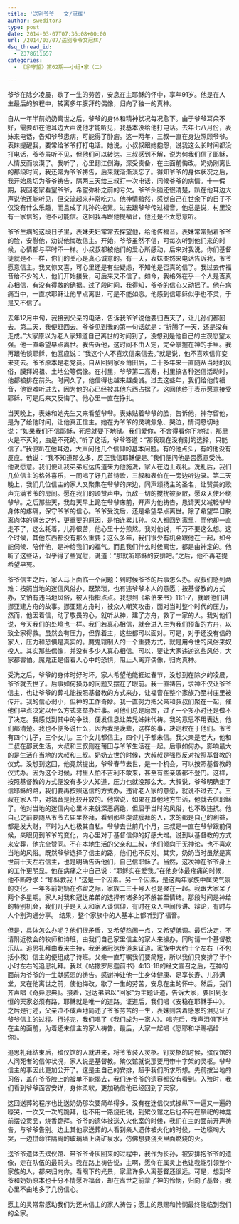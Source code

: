 ```yaml
---
title: '送别爷爷   文/冠辉'
author: sweditor3
type: post
date: 2014-03-07T07:36:08+00:00
url: /2014/03/07/送别爷爷文冠辉/
dsq_thread_id:
  - 2378611657
categories:
  - 《＠守望》第62期——小组•家（二）

---
```

爷爷在除夕凌晨，歇了一生的劳苦，安息在主耶稣的怀中，享年91岁。他是在人生最后的旅程中，转离多年膜拜的偶像，归向了独一的真神。

自从一年半前奶奶离世之后，爷爷的身体和精神状况每况愈下。由于爷爷耳朵不好，需要趴在他耳边大声说他才能听见，我基本没给他打电话。去年七八月份，表妹来电话，告知爷爷患病，可能得了肿瘤。这一两年，三叔一直在身边照顾爷爷。表妹提醒我，要常给爷爷打打电话。她说，小叔叔跟她抱怨，说我这么长时间都没打电话，爷爷虽听不见，但他们可以转达。三叔感到不解，说为何我们信了耶稣，人情反而淡漠了。我听了，心里翻江倒海，深受责备，在主面前悔改。奶奶刚离世的那段时间，我还常为爷爷祷告，后来就渐渐淡忘了。得知爷爷的身体状况之后，我开始恳切为爷爷祷告，隔两三天给三叔打一次电话，问候爷爷的病情。十一假期，我回老家看望爷爷，希望弥补之前的亏欠。爷爷头脑还很清楚，趴在他耳边大声说他还能听见，但交流起来非常吃力。他神情黯然，感觉自己在世余下的日子不仅没有什么乐趣，而且成了儿孙的拖累。过去跟爷爷传过福音，他总是说，村里没有一家信的，他不可能信。这回我再跟他提福音，他还是不太愿意听。

爷爷生病的这段日子里，表妹夫妇常常去探望他，给他传福音。表妹常常贴着爷爷的脸，安慰他，劝说他悔改信主。开始，爷爷虽然不信，可每次听到他们来的时候，心情都与平时不一样。小叔叔都被他们的爱心所感动，后来对我说，你们基督徒就是不一样，你们的关心是真心诚意的。有一天，表妹突然来电话告诉我，爷爷愿意信主。我又惊又喜，可心里还是有些疑虑，不知他是否真的信了。我过去传福音给不少的人，他们开始接受，可后来又不信了。如今，我格外在乎一个人是否真心相信，有没有得救的确据。过了段时间，我得知，爷爷的信心又动摇了。他在病痛当中，一直求耶稣让他早点离世，可是不能如愿。他感到信耶稣似乎也不灵，于是又不信了。
  
去年12月中旬，我接到父亲的电话，告诉我爷爷说他要归西天了，让儿孙们都回去。第二天，我便赶回去。爷爷见到我的第一句话就是：“折腾了一天，还是没有走成。”大家原以为老人家知道自己离世的时间到了，没想到是他自己的主观愿望太强。他一直希望早点离世。我告诉他，这时间不由人定，完全掌握在神的手里。我再跟他谈耶稣，他回应说：“我这个人不喜欢信来信去。”就是说，他不喜欢信仰变来变去。爷爷原本是老党员。自从回到家乡莆田后，二十多年来一直随从当地的风俗，膜拜妈祖、土地公等偶像。在村里，爷爷第二高寿，村里搞各种迷信活动时，他都被排在前头。时间久了，他信得也越来越虔诚。过去这些年，我们给他传福音，他很难听进去，因为他的心已经被其他东西占据了。这回他终于表示愿意接受耶稣，可是后来又反悔了。他心里一直在挣扎。

当天晚上，表妹和她先生又来看望爷爷。表妹贴着爷爷的脸，告诉他，神存留他，是为了给他时间，让他真正信主。她在为爷爷的灵魂焦急、哭泣，情词恳切地说：“如果我们不信耶稣，死后就要下地狱。我们爱你，不舍得看你下地狱，那里火是不灭的，虫是不死的。”听了这话，爷爷答道：“那我现在没有别的选择，只能信了。”我便趴在他耳边，大声问他几个信仰的基本问题。有的他点头，有的他没有反应。他说：“我不知道那么多，反正我信耶稣便是。”我们便问他是否愿意受洗。他说愿意。我们便让我弟弟冠达传道来为他施洗，家人在边上观礼。洗礼后，我们几位信主的格外喜乐，一同唱了好几首诗歌，三叔和表伯在一旁边听边录。第二天晚上，我们几位信主的家人又聚集在爷爷的床边，同声颂扬主的圣名，让赞美的歌声充满爷爷的房间。愿在我们的颂赞声中，仇敌一切的搅扰被驱散，愿众天使环绕爷爷。之后那些天，我每天早上跪在爷爷床前，开声为他祷告，恳请天父减轻爷爷身体的疼痛，保守爷爷的信心。爷爷受洗后，还是希望早点离世。除了希望早日脱离肉体的痛苦之外，更重要的原因，是怕连累儿孙。众人都回到家里，而他却一直走不了，这么耗着，儿孙很苦，他心里十分煎熬。我对他说，千万不要这么想。这个时候，其他东西都没有那么重要；这么多年，我们很少有机会跟他在一起，如今能伺候、陪伴他，是神给我们的福气。而且我们什么时候离世，都是由神定的。他听了这些话，似乎得了些宽慰，说道：“那就听耶稣的安排吧。”之后，他不再老提希望早死。

爷爷信主之后，家人马上面临一个问题：到时候爷爷的后事怎么办。叔叔们感到两难：按照当地的迷信风俗办，既繁琐，也有违爷爷本人的意愿；按基督教的方式办，又怕有违当地风俗，被人指指点点。我想到《希伯来书》11:1-7，就跟他们讲挪亚建方舟的故事。挪亚建方舟时，被众人嘲笑攻击，面对当时整个时代的压力，然而，他因着信，动了敬畏的心，就听从神，建了方舟，救了一家的人。我对他们说，今天我们的处境也一样。我们若真心相信，就会进入主为我们预备的方舟，以致全家得救。虽然会有压力，但靠着主，这些都可以面对。可是，对于还没有信的家人，压力和恐惧是真实的。魔鬼辖制人的一个重要方式，就是用今世的风俗来奴役人。其实那些偶像，并没有多少人真心相信。可以，要让大家违逆这些风俗，大家都害怕。魔鬼正是借着人心中的恐惧，阻止人离弃偶像，归向真神。
  
受洗之后，爷爷的身体时好时坏。家人希望他能捱过春节，没想到在除夕的凌晨，爷爷就去世了。后事如何操办的问题又摆在了眼前。我一直祷告，求神不仅让爷爷信主，也让爷爷的葬礼能按照基督教的方式来办，让福音在整个家族乃至村庄里被传开。我的信心弱小，但神的工作奇妙。我一直努力把父亲和叔叔们聚在一起，催他们早点决定以什么方式来举办后事。可他们总是磨蹭，过了一个多小时还是做不了决定。我感觉到其中的争战，便发信息让弟兄姊妹代祷。我的意思不用表达，他们都清楚。我也不便多说什么，因为我是晚辈，这样的事，决定权在于他们。爷爷有四个儿子，三个女儿。三个女儿都信主，四个儿子都未信。我父亲是老大，他和二叔在邵武生活，大叔和三叔则在莆田与爷爷生活在一起。后事如何办，影响最大的是生活在当地的大叔和三叔。奶奶去世的时候，大叔叔是强烈反对按照基督教的仪式。没想到这回，他竟然提出，爷爷春节去世，是一个机会，可以按照基督教的仪式办。因为这个时候，村里人怕不吉利不敢来，甚至有些亲戚都不登门。这样，按照基督教的方式便没有多少人知道，压力也就没那么大。大叔说，爷爷明确走了信耶稣的路，我们要再按照迷信的方式办，违背老人家的意愿，就说不过去了。三叔在家人中，对福音是比较开放的。他常说，如果在其他地方生活，他就去信耶稣了。他对当地的迷信内心里本来就深恶痛绝，但屈于当时的风俗，也不敢违抗。他自己之前要随从爷爷去庙里祭拜，看到那些虔诚膜拜的人，求的都是自己的利益，都是发大财，平时为人也极其自私。爷爷去世前几个月，三叔是一直在爷爷跟前伺候，亲眼见到爷爷的变化，内心里对于基督信仰的好感大增。说到以基督教的方式来安葬，他完全赞同。不在本地生活的父亲和二叔，他们倾向于无神论，也不喜欢当地的风俗。既然爷爷选择了信主的路，他们也不反对。其实，奶奶当时虽然是离世前十天左右信主，也是明确告诉他们，自己信耶稣了。当然，这次神在爷爷身上的工作更明显。他在病痛之中自己说：“耶稣实在爱我。”在他身体最疼痛的时候，他不断呼求：“耶稣救我！”这是一个因素。另一个因素，是这两年家族中属灵气氛的变化。一年多前奶奶在弥留之际，家族二三十号人也是聚在一起。我跟大家呆了两个多星期。家人对我和冠达弟弟的选择有诸多的不解甚至情绪。那段时间是神给的特别机会，我们几乎是天天和家人谈信仰，有时在众人中间传讲、辩论，有时与人个别沟通分享。 结果，整个家族中的人基本上都听到了福音。

但是，具体怎么办呢？他们很矛盾，又希望热闹一点，又希望低调。最后决定，不请附近教会的牧师和诗班，由我们自己家里信主的家人来操办，同时请一个基督教乐队。追思礼拜由我来主持，我弟弟冠达传道来证道。家族中大约十个左右（不包括小孩）信主的便组成了诗班。父亲一直叮嘱我们要简短，所以我们只安排了半个小时左右的追思礼拜。我以《帖撒罗尼迦前书》4:13-18的经文宣召之后，在神的面前为爷爷的一生献感恩的祷告。感谢神让他一生身体健康、足享长寿、儿孙满堂，又在他离世之前，使他悔改，歇了一生的劳苦，安息在主的怀中。然后，我们齐声唱《奇异恩典》。接着，冠达弟弟以“回家”为主题证道，告诉大家，要回到永恒的天家必须有路，耶稣就是唯一的道路。证道后，我们唱《安稳在耶稣手中》。之后是行述，父亲泣不成声地简述了爷爷劳苦的一生，表妹则含着感恩的泪见证了爷爷信主的过程。行述完，我们唱了《我们成为一家人》。唱完后，我声泪俱下地在主的面前，为着还未信主的家人祷告。最后，大家一起唱《愿耶和华赐福给你》。

追思礼拜结束后，殡仪馆的人就进来，将爷爷装入灵柩。钉灵柩的时候，殡仪馆的人问死者的信仰状况，家人说是基督教。殡仪馆就说那要用带十字架的灵柩。爷爷信主的事因此更加公开了。这是主自己的安排，超乎我们所求所想。先前按当地的习俗，盖在爷爷脸上的被单不能揭去，我们连爷爷的遗容都没有看到。入殓时，我们看到爷爷面容安详，身体柔软，更加确信他已经回到了天家。

这回送葬的程序也比送奶奶那次要简单得多。没有在迷信仪式操纵下一遍又一遍的嚎哭，一次又一次的跪拜，也不用一路烧纸钱，到殡仪馆之后也不用在祭祀的神龛前摆设贡品，烧香跪拜。爷爷的遗体被送入火化室的时候，我们在主的面前开声祷告，与爷爷告别。边上其他家送葬的人看到亲人遗体被火化的时候，一边嚎啕大哭，一边拼命往隔离的玻璃墙上浇矿泉水，仿佛想要浇灭里面燃烧的火。

送爷爷遗体去殡仪馆、带爷爷骨灰回来的过程中，我作为长孙，被安排抱爷爷的遗像，走在队伍的最前头。我在路上祷告说，主啊，愿你在属灵上也让我能引领整个家族的人，都来归向你。看眼下的光景，家里许多人离基督还很远。可是，想到爷爷和奶奶原本也十分不情愿听福音，却在离世之前蒙了神的怜悯，归向了基督，我心里不由地多了几份信心。

愿主的灵常常感动我们为还未信主的家人祷告；愿主的恩赐和怜悯最终能临到我们的全家。